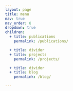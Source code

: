 ```yaml
---
layout: page
title: menu
nav: true
nav_order: 8
dropdown: true
children:
  + title: publications
    permalink: /publications/

  + title: divider
  + title: projects
    permalink: /projects/

  + title: divider
  + title: blog
    permalink: /blog/

---
```

